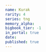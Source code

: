 ```yaml
---
name: Kurak
rarity: 4
series: tng
memory_alpha:
bigbook_tier: -1
in_portal: true
date:
published: true
---
```



